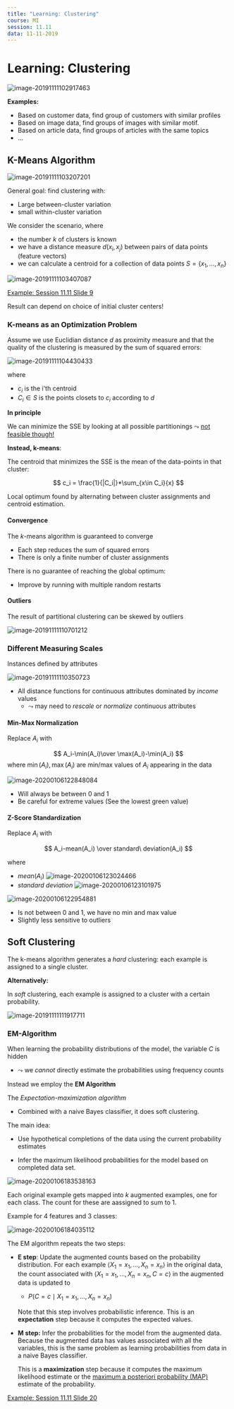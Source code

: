 ```yaml
---
title: "Learning: Clustering"
course: MI
session: 11.11
data: 11-11-2019
---
```


# Learning: Clustering

![image-20191111102917463](images/11-11-clustering/image-20191111102917463.png)

**Examples:**

* Based on customer data, find group of customers with similar profiles
* Based on image data, find groups of images with similar motif.
* Based on article data, find groups of articles with the same topics
* ...

<div style="page-break-after: always; break-after: page;"></div>

## K-Means Algorithm

![image-20191111103207201](images/11-11-clustering/image-20191111103207201.png)

General goal: find clustering with:

* Large between-cluster variation
* small within-cluster variation 



We consider the scenario, where

* the number $k$ of clusters is known
* we have a distance measure $d(x_i,x_j)$ between pairs of data points (feature vectors)
* we can calculate a centroid for a collection of data points $S=\{x_1,\dots,x_n\}$

![image-20191111103407087](images/11-11-clustering/image-20191111103407087.png)

[Example: Session 11.11 Slide 9](./extra/mi-11-11.pdf)

Result can depend on choice of initial cluster centers!

<div style="page-break-after: always; break-after: page;"></div>

### K-means as an Optimization Problem

Assume we use Euclidian distance *d* as proximity measure and that the quality of the clustering is measured by the sum of squared errors:

![image-20191111104430433](images/11-11-clustering/image-20191111104430433.png)

where 

* $c_i$ is the i'th centroid
* $C_i\in S$ is the points closets to $c_i$ according to $d$

**In principle**

We can minimize the SSE by looking at all possible partitionings $\leadsto$ <u>not feasible though!</u> 



**Instead, k-means**:

The centroid that minimizes the SSE is the mean of the data-points in that cluster:

$$
c_i = \frac{1}{|C_i|}*\sum_{x\in C_i}{x}
$$

Local optimum found by alternating between cluster assignments and centroid estimation.



#### Convergence

The *k*-means algorithm is guaranteed to converge

* Each step reduces the sum of squared errors
* There is only a finite number of cluster assignments

There is no guarantee of reaching the global optimum:

* Improve by running with multiple random restarts

<div style="page-break-after: always; break-after: page;"></div>

#### Outliers

The result of partitional clustering can be skewed by outliers

![image-20191111110701212](images/11-11-clustering/image-20191111110701212.png)



### Different Measuring Scales

Instances defined by attributes

![image-20191111110350723](images/11-11-clustering/image-20191111110350723.png)

* All distance functions for continuous attributes dominated by *income* values
    * $\leadsto$ may need to *rescale* or *normalize* continuous attributes

<div style="page-break-after: always; break-after: page;"></div>

#### Min-Max Normalization

Replace $A_i$ with

$$
A_i-\min(A_i)\over \max(A_i)-\min(A_i)
$$
where $\min(A_i),\max(A_i)$ are min/max values of $A_i$ appearing in the data

![image-20200106122848084](images/11-11-clustering/image-20200106122848084.png)

* Will always be between 0 and 1
* Be careful for extreme values (See the lowest green value)

<div style="page-break-after: always; break-after: page;"></div>

#### Z-Score Standardization

Replace $A_i$ with

$$
A_i-mean(A_i) \over standard\ deviation(A_i)
$$

where

* $mean(A_i)$ ![image-20200106123024466](images/11-11-clustering/image-20200106123024466.png)
* $standard\ deviation$ ![image-20200106123101975](images/11-11-clustering/image-20200106123101975.png)

![image-20200106122954881](images/11-11-clustering/image-20200106122954881.png)



* Is not between 0 and 1, we have no min and max value
* Slightly less sensitive to outliers

<div style="page-break-after: always; break-after: page;"></div>

## Soft Clustering

The k-means algorithm generates a *hard* clustering: each example is assigned to a single cluster.

**Alternatively:**

In *soft* clustering, each example is assigned to a cluster with a certain probability.

![image-20191111111917711](images/11-11-clustering/image-20191111111917711.png)

<div style="page-break-after: always; break-after: page;"></div>

### EM-Algorithm

When learning the probability distributions of the model, the variable $C$ is hidden

* $\leadsto$ we *cannot* directly estimate the probabilities using frequency counts

Instead we employ the **EM Algorithm**



The *Expectation-maximization algorithm*

* Combined with a naive Bayes classifier, it does soft clustering.

The main idea:

* Use hypothetical completions of the data using the current probability estimates

* Infer the maximum likelihood probabilities for the model based on completed data set.

  

![image-20200106183538163](images/11-11-clustering/image-20200106183538163.png)

Each original example gets mapped into $k$ augmented examples, one for each class. 
The count for these are aassigned to sum to 1.

Example for 4 features and 3 classes:

![image-20200106184035112](images/11-11-clustering/image-20200106184035112.png)

<div style="page-break-after: always; break-after: page;"></div>

The EM algorithm repeats the two steps:

* **E step**: Update the augmented counts based on the probability distribution.
    For each example $\langle X_1 = x_1, \dots,X_n=x_n \rangle$ in the original data, the count associated with
    $\langle X_1 = x_1, \dots,X_n=x_n, C=c \rangle$ in the augmented data is updated to

    * $P(C=c\mid X_1=x_1,\dots,X_n=x_n)$

    Note that this step involves probabilistic inference. This is an **expectation** step because it computes the expected values.

* **M step:** Infer the probabilities for the model from the augmented data. Because the augmented data has values associated with all the variables, this is the same problem as learning probabilities from data in a naive Bayes classifier.

    This is a **maximization** step because it computes the maximum likelihood estimate or the [maximum a posteriori probability (MAP)](https://artint.info/2e/html/ArtInt2e.Ch10.S1.html) estimate of the probability.

[Example: Session 11.11 Slide 20](./extra/mi-11-11.pdf)